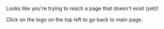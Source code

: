 Looks like you're trying to reach a page that doesn't exist (yet)!

Click on the logo on the top left to go back to main page.